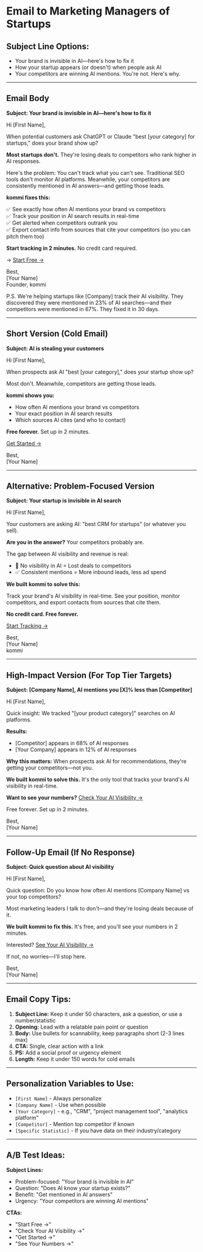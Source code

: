 # Email to Marketing Managers of Startups

## Subject Line Options:
- Your brand is invisible in AI—here's how to fix it
- How your startup appears (or doesn't) when people ask AI
- Your competitors are winning AI mentions. You're not. Here's why.

---

## Email Body

**Subject: Your brand is invisible in AI—here's how to fix it**

Hi [First Name],

When potential customers ask ChatGPT or Claude "best [your category] for startups," does your brand show up?

**Most startups don't.** They're losing deals to competitors who rank higher in AI responses.

Here's the problem: You can't track what you can't see. Traditional SEO tools don't monitor AI platforms. Meanwhile, your competitors are consistently mentioned in AI answers—and getting those leads.

**kommi fixes this:**

✅ See exactly how often AI mentions your brand vs competitors  
✅ Track your position in AI search results in real-time  
✅ Get alerted when competitors outrank you  
✅ Export contact info from sources that cite your competitors (so you can pitch them too)

**Start tracking in 2 minutes.** No credit card required.

→ [Start Free →](https://www.kommi.in/auth)

Best,  
[Your Name]  
Founder, kommi

P.S. We're helping startups like [Company] track their AI visibility. They discovered they were mentioned in 23% of AI searches—and their competitors were mentioned in 67%. They fixed it in 30 days.

---

## Short Version (Cold Email)

**Subject: AI is stealing your customers**

Hi [First Name],

When prospects ask AI "best [your category]," does your startup show up?

Most don't. Meanwhile, competitors are getting those leads.

**kommi shows you:**
- How often AI mentions your brand vs competitors
- Your exact position in AI search results
- Which sources AI cites (and who to contact)

**Free forever.** Set up in 2 minutes.

[Get Started →](https://www.kommi.in/auth)

Best,  
[Your Name]

---

## Alternative: Problem-Focused Version

**Subject: Your startup is invisible in AI search**

Hi [First Name],

Your customers are asking AI: "best CRM for startups" (or whatever you sell).

**Are you in the answer?** Your competitors probably are.

The gap between AI visibility and revenue is real:
- 🚫 No visibility in AI = Lost deals to competitors
- ✅ Consistent mentions = More inbound leads, less ad spend

**We built kommi to solve this:**

Track your brand's AI visibility in real-time. See your position, monitor competitors, and export contacts from sources that cite them.

**No credit card. Free forever.**

[Start Tracking →](https://www.kommi.in/auth)

Best,  
[Your Name]  
kommi

---

## High-Impact Version (For Top Tier Targets)

**Subject: [Company Name], AI mentions you [X]% less than [Competitor]**

Hi [First Name],

Quick insight: We tracked "[your product category]" searches on AI platforms.

**Results:**
- [Competitor] appears in 68% of AI responses
- [Your Company] appears in 12% of AI responses

**Why this matters:** When prospects ask AI for recommendations, they're getting your competitors—not you.

**We built kommi to solve this.** It's the only tool that tracks your brand's AI visibility in real-time.

**Want to see your numbers?** [Check Your AI Visibility →](https://www.kommi.in/auth)

Free forever. Set up in 2 minutes.

Best,  
[Your Name]

---

## Follow-Up Email (If No Response)

**Subject: Quick question about AI visibility**

Hi [First Name],

Quick question: Do you know how often AI mentions [Company Name] vs your top competitors?

Most marketing leaders I talk to don't—and they're losing deals because of it.

**We built kommi to fix this.** It's free, and you'll see your numbers in 2 minutes.

Interested? [See Your AI Visibility →](https://www.kommi.in/auth)

If not, no worries—I'll stop here.

Best,  
[Your Name]

---

## Email Copy Tips:

1. **Subject Line:** Keep it under 50 characters, ask a question, or use a number/statistic
2. **Opening:** Lead with a relatable pain point or question
3. **Body:** Use bullets for scannability, keep paragraphs short (2-3 lines max)
4. **CTA:** Single, clear action with a link
5. **PS:** Add a social proof or urgency element
6. **Length:** Keep it under 150 words for cold emails

---

## Personalization Variables to Use:

- `[First Name]` - Always personalize
- `[Company Name]` - Use when possible
- `[Your Category]` - e.g., "CRM", "project management tool", "analytics platform"
- `[Competitor]` - Mention top competitor if known
- `[Specific Statistic]` - If you have data on their industry/category

---

## A/B Test Ideas:

**Subject Lines:**
- Problem-focused: "Your brand is invisible in AI"
- Question: "Does AI know your startup exists?"
- Benefit: "Get mentioned in AI answers"
- Urgency: "Your competitors are winning AI mentions"

**CTAs:**
- "Start Free →"
- "Check Your AI Visibility →"
- "Get Started →"
- "See Your Numbers →"

